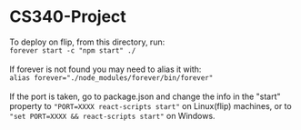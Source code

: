 # CS340-Project
To deploy on flip, from this directory, run:
<br/>
```forever start -c "npm start" ./```
 <br/><br/>
If forever is not found you may need to alias it with:
<br/>
```alias forever="./node_modules/forever/bin/forever"```
<br/><br/>
If the port is taken, go to package.json and change the info in the "start" property to
```"PORT=XXXX react-scripts start"``` on Linux(flip) machines, or to ```"set PORT=XXXX && react-scripts start"``` on Windows.
<br/>